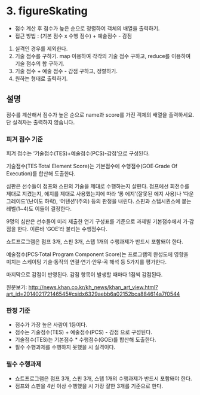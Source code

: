 # 3. figureSkating

- 점수 계산 후 점수가 높은 순으로 정렬하여 객체의 배열을 출력하기.
- 접근 방법 : (기본 점수 x 수행 점수) + 예술점수 - 감점

1. 실격인 경우를 제외한다.
2. 기술 점수를 구하기. map 이용하여 각각의 기술 점수 구하고, reduce를 이용하여 기술 점수의 합 구하기.
3. 기술 점수 + 예술 점수 - 감점 구하고, 정렬하기.
4. 원하는 형태로 출력하기.

## 설명

점수를 계산해서 점수가 높은 순으로 name과 score를 가진 객체의 배열을 출력하세요.
단 실격자는 출력하지 않습니다.

### 피겨 점수 기준

피겨 점수는 ‘기술점수(TES)+예술점수(PCS)-감점’으로 구성된다.

기술점수(TES·Total Element Score)는 기본점수에 수행점수(GOE·Grade Of Execution)를 합산해 도출한다.

심판은 선수들이 점프와 스핀의 기술을 제대로 수행하는지 살핀다. 점프에선 회전수를 제대로 지켰는지, 에지를 제대로 사용했는지에 따라 ‘롱 에지’(잘못된 에지 사용)나 ‘다운그레이드’(난이도 하락), ‘어텐션’(주의) 등의 판정을 내린다. 스핀과 스텝시퀀스에 붙는 레벨(1~4)도 이들이 결정한다.

9명의 심판은 선수들이 미리 제출한 연기 구성표를 기준으로 과제별 기본점수에서 가·감점을 한다. 이른바 ‘GOE’라 불리는 수행점수다.

쇼트프로그램은 점프 3개, 스핀 3개, 스텝 1개의 수행과제가 반드시 포함돼야 한다.

예술점수(PCS·Total Program Component Score)는 프로그램의 완성도에 영향을 미치는 스케이팅 기술·동작의 연결·연기·안무·곡 해석 등 5가지를 평가한다.

마지막으로 감점이 반영된다. 감점 항목이 발생할 때마다 1점씩 감점된다.

원문보기:
http://news.khan.co.kr/kh_news/khan_art_view.html?art_id=201402172146545#csidx6329aebb6a02152bca884614a7f0544

### 판정 기준

- 점수가 가장 높은 사람이 1등이다.
- 점수는 기술점수(TES) + 예술점수(PCS) - 감점 으로 구성된다.
- 기술점수(TES)는 기본점수 \* 수행점수(GOE)를 합산해 도출한다.
- 필수 수행과제를 수행하지 못했을 시 실격이다.

### 필수 수행과제

- 쇼트프로그램은 점프 3개, 스핀 3개, 스텝 1개의 수행과제가 반드시 포함돼야 한다.
- 점프와 스핀을 4번 이상 수행했을 시 가장 잘한 3개를 기준으로 한다.
